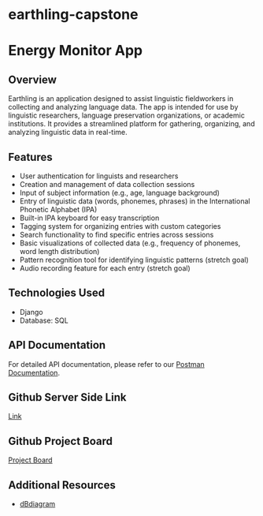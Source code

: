 # earthling-capstone
# Energy Monitor App

## Overview
Earthling is an application designed to assist linguistic fieldworkers in collecting and analyzing language data. The app is intended for use by linguistic researchers, language preservation organizations, or academic institutions. It provides a streamlined platform for gathering, organizing, and analyzing linguistic data in real-time.

## Features
- User authentication for linguists and researchers
- Creation and management of data collection sessions
- Input of subject information (e.g., age, language background)
- Entry of linguistic data (words, phonemes, phrases) in the International Phonetic Alphabet (IPA)
- Built-in IPA keyboard for easy transcription
- Tagging system for organizing entries with custom categories
- Search functionality to find specific entries across sessions
- Basic visualizations of collected data (e.g., frequency of phonemes, word length distribution)
- Pattern recognition tool for identifying linguistic patterns (stretch goal)
- Audio recording feature for each entry (stretch goal)

## Technologies Used

- Django
- Database: SQL

## API Documentation
For detailed API documentation, please refer to our [Postman Documentation](https://documenter.getpostman.com/view/26684232/2sAXjNXr1E).

## Github Server Side Link
[Link](https://github.com/MsSanli/earthling-capstone)

## Github Project Board
[Project Board](https://github.com/users/MsSanli/projects/6)

## Additional Resources
- [dBdiagram](https://dbdiagram.io/d/earthling-3-656fbb6256d8064ca0758796)
